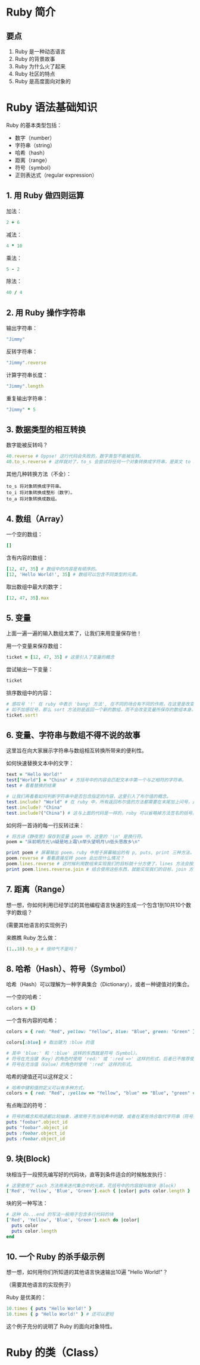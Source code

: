 # Ruby 简介

## 要点

1. Ruby 是一种动态语言
2. Ruby 的背景故事
3. Ruby 为什么火了起来
4. Ruby 社区的特点
5. Ruby 是高度面向对象的

# Ruby 语法基础知识

Ruby 的基本类型包括：

- 数字（number）
- 字符串（string）
- 哈希（hash）
- 距离（range）
- 符号（symbol）
- 正则表达式（regular expression）

## 1. 用 Ruby 做四则运算

加法：
```ruby
2 + 6
```

减法：
```ruby
4 * 10
```

乘法：
```ruby
5 - 2
```

除法：
```ruby
40 / 4
```

## 2. 用 Ruby 操作字符串

输出字符串：
```ruby
"Jimmy"
```

反转字符串：
```ruby
"Jimmy".reverse
```

计算字符串长度：
```ruby
"Jimmy".length
```

重复输出字符串：
```ruby
"Jimmy" * 5
```

## 3. 数据类型的相互转换

数字能被反转吗？
```ruby
40.reverse # Oppse! 这行代码会失败的，数字类型不能被反转。
40.to_s.reverse # 这样就对了，to_s 会尝试将任何一个对象转换成字符串，是英文 to string 的缩写。
```

其他几种转换方法（不全）：
```
to_s 将对象转换成字符串。
to_i 将对象转换成整形（数字）。
to_a 将对象转换成数组。
```

## 4. 数组（Array）

一个空的数组：
```ruby
[]
```

含有内容的数组：
```ruby
[12, 47, 35] # 数组中的内容是有顺序的。
[12, 'Hello World!', 35] # 数组可以包含不同类型的元素。
```

取出数组中最大的数字：
```ruby
[12, 47, 35].max
```

## 5. 变量

上面一遍一遍的输入数组太累了，让我们来用变量保存他！

用一个变量来保存数组：
```ruby
ticket = [12, 47, 35] # 这里引入了变量的概念
```

尝试输出一下变量：
```ruby
ticket
```

排序数组中的内容：
```ruby
# 感叹号 '!' 在 ruby 中表示 'bang! 方法', 在不同的场合有不同的作用，在这里是改变数组本身，
# 如不加感叹号，那么 sort 方法则是返回一个新的数组，而不会改变变量所保存的数组本身。
ticket.sort!
```

## 6. 变量、字符串与数组不得不说的故事

这里旨在向大家展示字符串与数组相互转换所带来的便利性。

如何快速替换文本中的文字：
```ruby
text = "Hello World!"
test["World"] = "China" # 方括号中的内容会匹配文本中第一个与之相符的字符串。
test # 看看替换的结果

# 让我们再看看如何判断字符串中是否包含指定的内容，这里引入了布尔值的概念。
test.include? "World" # 在 ruby 中，所有返回布尔值的方法都需要在末尾加上问号，这也是更加符合自然语言的优美之处。
test.include? "China"
test.include?("China") # 这与上面的代码是一样的，ruby 可以省略掉方法签名的括号。
```

如何将一首诗的每一行反转过来：
```ruby
# 将古诗《静夜思》保存到变量 poem 中，这里的 '\n' 是换行符。
poem = "床前明月光\n疑是地上霜\n举头望明月\n低头思故乡\n"

print poem # 屏幕输出 poem，ruby 中用于屏幕输出的有 p, puts, print 三种方法，效果都不同。
poem.reverse # 看看直接反转 poem 会出现什么情况？
poem.lines.reverse # 这时候利用数组来实现我们的目标就十分方便了，lines 方法会按照每一行将文本分割成数组。
print poem.lines.reverse.join # 结合使用这些东西，就能实现我们的目标，join 方法会将数组拼接成字符串。
```
## 7. 距离（Range）

想一想，你如何利用已经学过的其他编程语言快速的生成一个包含1到10共10个数字的数组？

(需要其他语言的实现例子)

来瞧瞧 Ruby 怎么做：
```ruby
(1..10).to_a # 很帅气不是吗？
```

## 8. 哈希（Hash）、符号（Symbol）

哈希（Hash）可以理解为一种字典集合（Dictionary），或者一种键值对的集合。

一个空的哈希：
```ruby
colors = {}
```

一个含有内容的哈希：
```ruby
colors = { red: "Red", yellow: "Yellow", blue: "Blue", green: "Green" }

colors[:blue] # 取出键为 :blue 的值

# 其中 'blue:' 和 ':blue' 这样的东西就是符号（Symbol）。
# 符号在充当键（Key）的角色时使用 'red:' 或 ':red =>' 这样的形式，后者已不推荐使用。
# 符号在充当值（Value）的角色时使用 ':red' 这样的形式。
```

哈希的键值还可以这样定义：
```ruby
# 哈希中键和值的定义可以有多种方式，
colors = { red: "Red", :yellow => "Yellow", "blue" => "Blue", "green" => :green }
```

有点晦涩的符号：
```ruby
# 符号的概念和用途都比较抽象，通常用于充当哈希中的键，或者在某些场合取代字符串（符号是不可变的）。
puts "foobar".object_id
puts "foobar".object_id
puts :foobar.object_id
puts :foobar.object_id
```

## 9. 块(Block)

块相当于一段预先编写好的代码块，直等到条件适合的时候触发执行：
```ruby
# 这里使用了 each 方法用来迭代集合中的元素，花括号中的内容就叫做块（Block）
['Red', 'Yellow', 'Blue', 'Green'].each { |color| puts color.length }
```

块的另一种写法：
```ruby
# 这种 do...end 的写法一般用于包含多行代码的块
['Red', 'Yellow', 'Blue', 'Green'].each do |color|
  puts color
  puts color.length
end
```

## 10. 一个 Ruby 的杀手级示例

想一想，如何用你们所知道的其他语言快速输出10遍 "Hello World!"？

（需要其他语言的实现例子）

Ruby 是优美的：
```ruby
10.times { puts "Hello World!" }
10.times { p "Hello World!" } # 还可以更短
```
这个例子充分的说明了 Ruby 的面向对象特性。

# Ruby 的类（Class）

